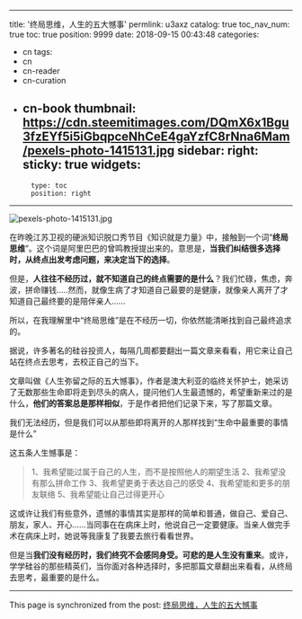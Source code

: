 
---
title: '终局思维，人生的五大憾事'
permlink: u3axz
catalog: true
toc_nav_num: true
toc: true
position: 9999
date: 2018-09-15 00:43:48
categories:
- cn
tags:
- cn
- cn-reader
- cn-curation
- cn-book
thumbnail: https://cdn.steemitimages.com/DQmX6x1Bgu3fzEYf5i5iGbqpceNhCeE4gaYzfC8rNna6Mam/pexels-photo-1415131.jpg
sidebar:
    right:
        sticky: true
widgets:
    -
        type: toc
        position: right
---


![pexels-photo-1415131.jpg](https://cdn.steemitimages.com/DQmX6x1Bgu3fzEYf5i5iGbqpceNhCeE4gaYzfC8rNna6Mam/pexels-photo-1415131.jpg)

在昨晚江苏卫视的硬派知识脱口秀节目《知识就是力量》中，接触到一个词“**终局思维**”。这个词是阿里巴巴的曾鸣教授提出来的。意思是，**当我们纠结很多选择时，从终点出发考虑问题，来决定当下的选择**。

但是，**人往往不经历过，就不知道自己的终点需要的是什么**？我们忙碌，焦虑，奔波，拼命赚钱.....然而，就像生病了才知道自己最要的是健康，就像亲人离开了才知道自己最终要的是陪伴亲人......

所以，在我理解里中“终局思维”是在不经历一切，你依然能清晰找到自己最终追求的。

据说，许多著名的硅谷投资人，每隔几周都要翻出一篇文章来看看，用它来让自己站在终点去思考，去校正自己的当下。

文章叫做《人生弥留之际的五大憾事》，作者是澳大利亚的临终关怀护士，她采访了无数那些生命即将走到尽头的病人，提问他们人生最遗憾的，希望重新来过的是什么，**他们的答案总是那样相似**，于是作者把他们记录下来，写了那篇文章。

我们无法经历，但是我们可以从那些即将离开的人那样找到“生命中最重要的事情是什么”

这五条人生憾事是：
>1、我希望能过属于自己的人生，而不是按照他人的期望生活
2、我希望没有那么拼命工作
3、我希望更勇于表达自己的感受
4、我希望能和更多的朋友联络
5、我希望能让自己过得更开心

这或许让我们有些意外，遗憾的事情其实是那样的简单和普通，做自己、爱自己、朋友，家人、开心......当同事在在病床上时，他说自己一定要健康。当亲人做完手术在病床上时，她说等我康复了我要去旅行看看世界。

但是当**我们没有经历时，我们终究不会感同身受。可悲的是人生没有重来**。或许，学学硅谷的那些精英们，当你面对各种选择时，多把那篇文章翻出来看看，从终局去思考，最重要的是什么。

- - -

This page is synchronized from the post: [终局思维，人生的五大憾事](https://steemit.com/@yellowbird/u3axz)
